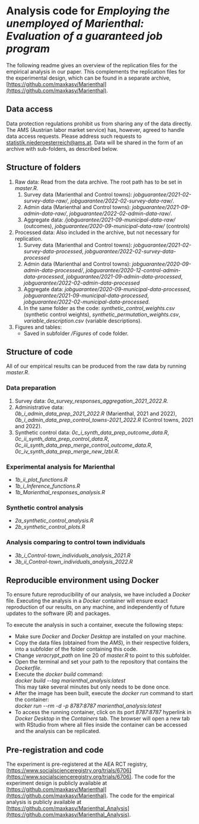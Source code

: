 # Analysis code for *Employing the unemployed of Marienthal: Evaluation of a guaranteed job program*

The following readme gives an overview of the replication files for the empirical analysis in our paper.
This complements the replication files for the experimental design, which can be found in a separate archive, [https://github.com/maxkasy/Marienthal](https://github.com/maxkasy/Marienthal).

## Data access

Data protection regulations prohibit us from sharing any of the data directly.
The AMS (Austrian labor market service) has, however, agreed to handle data access requests. 
Please address such requests to [statistik.niederoesterreich@ams.at](mailto:statistik.niederoesterreich@ams.at).
Data will be shared in the form of an archive with sub-folders, as described below.


## Structure of folders

1. Raw data: Read from the data archive. The root path has to be set in *master.R*.
    1. Survey data (Marienthal and Control towns): *jobguarantee/2021-02-survey-data-raw/*, *jobguarantee/2022-02-survey-data-raw/*.
    2. Admin data (Marienthal and Control towns): *jobguarantee/2021-09-admin-data-raw/*, *jobguarantee/2022-02-admin-data-raw/*.
    3. Aggregate data: */jobguarantee/2021-09-municipal-data-raw/* (outcomes), *jobguarantee/2020-09-municipal-data-raw/* (controls)
2. Processed data: Also included in the archive, but not necessary for replication.  
    1. Survey data (Marienthal and Control towns): 
    *jobguarantee/2021-02-survey-data-processed*,
    *jobguarantee/2022-02-survey-data-processed*
    2. Admin data (Marienthal and Control towns): *jobguarantee/2020-09-admin-data-processed/*, *jobguarantee/2020-12-control-admin-data-processed*,
    *jobguarantee/2021-09-admin-data-processed*,
    *jobguarantee/2022-02-admin-data-processed*
    3. Aggregate data: 
    *jobguarantee/2020-09-municipal-data-processed*,
    *jobguarantee/2021-09-municipal-data-processed*,
    *jobguarantee/2022-02-municipal-data-processed*.
    4. In the same folder as the code: 
      *synthetic_control_weights.csv* (synthetic control weights), *synthetic_permutation_weights.csv*,
      *variable_description.csv* (variable descriptions).
3. Figures and tables:
    - Saved in subfolder */Figures* of code folder.




## Structure of code

All of our empirical results can be produced from the raw data by running *master.R*.


### Data preparation

1. Survey data: *0a_survey_responses_aggregation_2021_2022.R*.
1. Administrative data:  
    *0b_i_admin_data_prep_2021_2022.R* (Marienthal, 2021 and 2022),
    *0b_i_admin_data_prep_control_towns-2021_2022.R* (Control towns, 2021 and 2022).
1. Synthetic control data: 
    *0c_i_synth_data_prep_outcome_data.R*,
    *0c_ii_synth_data_prep_control_data.R*,
    *0c_iii_synth_data_prep_merge_control_outcome_data.R*,
    *0c_iv_synth_data_prep_merge_new_lzbl.R*.


### Experimental analysis for Marienthal

- *1b_ii_plot_functions.R*
- *1b_i_Inference_functions.R*
- *1b_Marienthal_responses_analysis.R*


### Synthetic control analysis
- *2a_synthetic_control_analysis.R*
- *2b_synthetic_control_plots.R*

### Analysis comparing to control town individuals
- *3b_i_Control-town_individuals_analysis_2021.R*
- *3b_ii_Control-town_individuals_analysis_2022.R*


## Reproducible environment using Docker

To ensure future reproducibility of our analysis, we have included a *Docker* file.
Executing the analysis in a *Docker* container will ensure exact reproduction of our results, on any machine, and independently of future updates to the software (*R*) and packages.

To execute the analysis in such a container, execute the following steps:
- Make sure *Docker* and *Docker Desktop* are installed on your machine.
- Copy the data files (obtained from the *AMS*), in their respective folders, into a subfolder of the folder containing this code.
- Change *veracrypt_path* on line 20 of *master.R* to point to this subfolder.
- Open the terminal and set your path to the repository that contains the *Dockerfile*.
- Execute the *docker build* command:  
*docker build --tag marienthal_analysis:latest*  
This may take several minutes but only needs to be done once.
-  After the image has been built, execute the *docker run* command to start the container:  
*docker run --rm -d -p 8787:8787 marienthal_analysis:latest* 
- To access the running container, click on its port *8787:8787* hyperlink in *Docker Desktop* in the *Containers* tab. The browser will open a new tab with RStudio from where all files inside the container can be accessed and the analysis can be replicated.


## Pre-registration and code

The experiment is pre-registered at the AEA RCT registry, [https://www.socialscienceregistry.org/trials/6706](https://www.socialscienceregistry.org/trials/6706).
The code for the experiment design is publicly available at [https://github.com/maxkasy/Marienthal](https://github.com/maxkasy/Marienthal).
The code for the empirical analysis is publicly available at [https://github.com/maxkasy/Marienthal_Analysis](https://github.com/maxkasy/Marienthal_Analysis).



